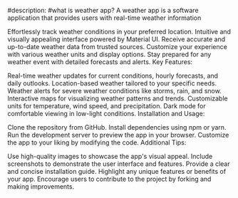 #description:
#what is weather app?
A weather app is a software application that provides users with real-time weather information

Effortlessly track weather conditions in your preferred location.
Intuitive and visually appealing interface powered by Material UI.
Receive accurate and up-to-date weather data from trusted sources.
Customize your experience with various weather units and display options.
Stay prepared for any weather event with detailed forecasts and alerts.
Key Features:

Real-time weather updates for current conditions, hourly forecasts, and daily outlooks.
Location-based weather tailored to your specific needs.
Weather alerts for severe weather conditions like storms, rain, and snow.
Interactive maps for visualizing weather patterns and trends.
Customizable units for temperature, wind speed, and precipitation.
Dark mode for comfortable viewing in low-light conditions.
Installation and Usage:

Clone the repository from GitHub.
Install dependencies using npm or yarn.
Run the development server to preview the app in your browser.
Customize the app to your liking by modifying the code.
Additional Tips:

Use high-quality images to showcase the app's visual appeal.
Include screenshots to demonstrate the user interface and features.
Provide a clear and concise installation guide.
Highlight any unique features or benefits of your app.
Encourage users to contribute to the project by forking and making improvements.
